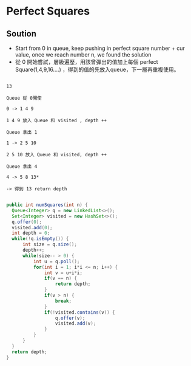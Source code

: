 # Perfect Squares

## Soution
- Start from 0 in queue, keep pushing in perfect square number + cur value, once we reach number n, we found the solution
- 從 0 開始嘗試，層級遍歷，用該曾彈出的值加上每個 perfect Square(1,4,9,16....) ，得到的值的先放入queue，下一層再重複使用。

```

13

Queue 從 0開使

0 -> 1 4 9 

1 4 9 放入 Queue 和 visited , depth ++

Queue 拿出 1

1 -> 2 5 10

2 5 10 放入 Queue 和 visited, depth ++

Queue 拿出 4

4 -> 5 8 13*

-> 得到 13 return depth 
```

```java

public int numSquares(int n) {
  Queue<Integer> q = new LinkedList<>();
  Set<Integer> visited = new HashSet<>();
  q.offer(0);
  visited.add(0);
  int depth = 0;
  while(!q.isEmpty()) {
      int size = q.size();
      depth++;
      while(size-- > 0) {
          int u = q.poll();
          for(int i = 1; i*i <= n; i++) {
              int v = u+i*i;
              if(v == n) {
                  return depth;
              }
              if(v > n) {
                  break;
              }
              if(!visited.contains(v)) {
                  q.offer(v);
                  visited.add(v);
              }
          }
      }
  }
  return depth;
}
```
